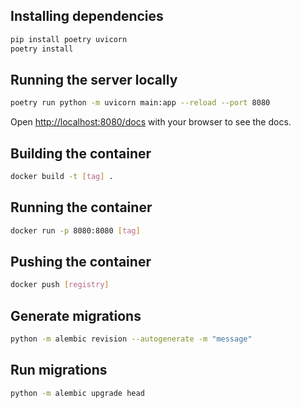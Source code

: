 ## Installing dependencies
```bash
pip install poetry uvicorn
poetry install
```

## Running the server locally

```bash
poetry run python -m uvicorn main:app --reload --port 8080
```

Open [http://localhost:8080/docs](http://localhost:8080/docs) with your browser to see the docs.


## Building the container
```bash
docker build -t [tag] .
```

## Running the container
```bash
docker run -p 8080:8080 [tag]
```

## Pushing the container
```bash
docker push [registry]
```

## Generate migrations
```bash
python -m alembic revision --autogenerate -m "message"
```

## Run migrations
```bash
python -m alembic upgrade head
```
